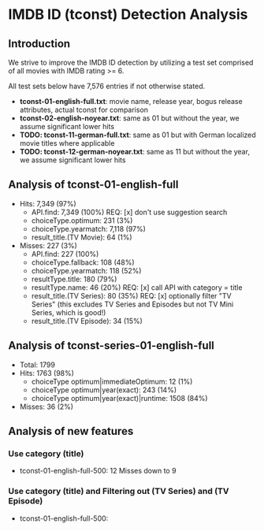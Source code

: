 # IMDB ID (tconst) Detection Analysis

## Introduction

We strive to improve the IMDB ID detection by utilizing a test set comprised of all movies with IMDB rating >= 6.

All test sets below have 7,576 entries if not otherwise stated.

- **tconst-01-english-full.txt**: movie name, release year, bogus release attributes, actual tconst for comparison
- **tconst-02-english-noyear.txt**: same as 01 but without the year, we assume significant lower hits
- **TODO: tconst-11-german-full.txt**: same as 01 but with German localized movie titles where applicable
- **TODO: tconst-12-german-noyear.txt**: same as 11 but without the year, we assume significant lower hits

## Analysis of tconst-01-english-full

- Hits: 7,349 (97%)
  - API.find: 7,349 (100%)                REQ: [x] don't use suggestion search
  - choiceType.optimum: 231 (3%)
  - choiceType.yearmatch: 7,118 (97%)
  - result_title.(TV Movie): 64 (1%)
- Misses: 227 (3%)
  - API.find: 227 (100%)
  - choiceType.fallback: 108 (48%)
  - choiceType.yearmatch: 118 (52%)
  - resultType.title: 180 (79%)
  - resultType.name: 46 (20%)             REQ: [x] call API with category = title
  - result_title.(TV Series): 80 (35%)    REQ: [x] optionally filter "TV Series" (this excludes TV Series and Episodes but not TV Mini Series, which is good!)
  - result_title.(TV Episode): 34 (15%)

## Analysis of tconst-series-01-english-full

- Total: 1799
- Hits: 1763 (98%)
  - choiceType optimum|immediateOptimum: 12 (1%)
  - choiceType optimum|year(exact): 243 (14%)
  - choiceType optimum|year(exact)|runtime: 1508 (84%)
- Misses: 36 (2%)

## Analysis of new features

### Use category (title)

- tconst-01-english-full-500: 12 Misses down to 9

### Use category (title) and Filtering out (TV Series) and (TV Episode)

- tconst-01-english-full-500: 